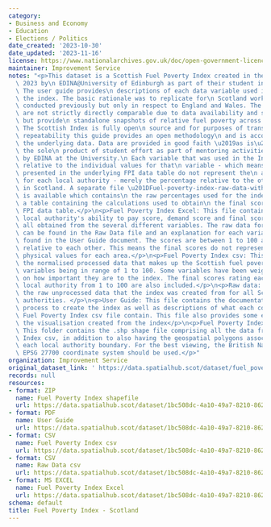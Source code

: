 ```yaml
---
category:
- Business and Economy
- Education
- Elections / Politics
date_created: '2023-10-30'
date_updated: '2023-11-16'
license: https://www.nationalarchives.gov.uk/doc/open-government-licence/version/3/
maintainer: Improvement Service
notes: "<p>This dataset is a Scottish Fuel Poverty Index created in the summer of\
  \ 2023 by\n EDINA@University of Edinburgh as part of their student internship programme.\
  \ The user guide provides\n descriptions of each data variable used in creating\
  \ the index. The basic rationale was to replicate for\n Scotland work that had been\
  \ conducted previously but only in respect to England and Wales. The two\n indices\
  \ are not strictly directly comparable due to data availability and spatial granularity\
  \ but provide\n standalone snapshots of relative fuel poverty across Great Britain.\
  \ The Scottish Index is fully open\n source and for purposes of transparency and\
  \ repeatability this guide provides an open methodology\n and is accompanied by\
  \ the underlying data. Data are provided in good faith \u2019as is\u2019 and is\
  \ the sole\n product of student effort as part of mentoring activities conducted\
  \ by EDINA at the University.\n Each variable that was used in the Index was normalised\
  \ relative to the individual values for that\n variable - which means the values\
  \ presented in the underlying FPI data table do not represent the\n actual numbers\
  \ for each local authority - merely the percentage relative to the other local authorities\n\
  \ in Scotland. A separate file \u201DFuel-poverty-index-raw-data-with-calc.csv\u201D\
  \ is available which contains\n the raw percentages used for the index along with\
  \ a table containing the calculations used to obtain\n the final score and the main\
  \ FPI data table.</p>\n<p>Fuel Poverty Index Excel: This file contains each Scottish\
  \ local authority's ability to pay score, demand score and final score which were\
  \ all obtained from the several different variables. The raw data for these variables\
  \ can be found in the Raw Data file and an explanation for each variable can be\
  \ found in the User Guide document. The scores are between 1 to 100 and are normalised\
  \ relative to each other. This means the final scores do not represent the actual\
  \ physical values for each area.</p>\n<p>Fuel Poverty Index csv: This file contains\
  \ the normalised processed data that makes up the Scottish fuel poverty index with\
  \ variables being in range of 1 to 100. Some variables have been weighted depending\
  \ on how important they are to the index. The final scores rating each Scottish\
  \ local authority from 1 to 100 are also included.</p>\n<p>Raw data: This file contains\
  \ the raw unprocessed data that the index was created from for all Scottish local\
  \ authorities. </p>\n<p>User Guide: This file contains the documentation of the\
  \ process to create the index as well as descriptions of what each column in the\
  \ Fuel Poverty Index csv file contain. This file also provides some examples of\
  \ the visualisation created from the index</p>\n<p>Fuel Poverty Index Shapefile:\
  \ This folder contains the .shp shape file comprising all the data from Fuel Poverty\
  \ Index csv, in addition to also having the geospatial polygons associated with\
  \ each local authority boundary. For the best viewing, the British National Grid\
  \ EPSG 27700 coordinate system should be used.</p>"
organization: Improvement Service
original_dataset_link: ' https://data.spatialhub.scot/dataset/fuel_poverty_index-is'
records: null
resources:
- format: ZIP
  name: Fuel Poverty Index shapefile
  url: https://data.spatialhub.scot/dataset/1bc508dc-4a10-49a7-8210-862e451d0f44/resource/bd86e980-1705-4146-bcd8-f1fe815ff6a0/download/fuel-poverty-index-shape-file.zip
- format: PDF
  name: User Guide
  url: https://data.spatialhub.scot/dataset/1bc508dc-4a10-49a7-8210-862e451d0f44/resource/27d72c7b-8c07-4cb6-8424-5aaf0d54a19b/download/scottish_fuel_poverty_index_user_guide_final.pdf
- format: CSV
  name: Fuel Poverty Index csv
  url: https://data.spatialhub.scot/dataset/1bc508dc-4a10-49a7-8210-862e451d0f44/resource/71e76588-8155-4f43-94cc-ae0a0a374df1/download/final-fuel-poverty-index.csv
- format: CSV
  name: Raw Data csv
  url: https://data.spatialhub.scot/dataset/1bc508dc-4a10-49a7-8210-862e451d0f44/resource/7fc1eaf4-8ff6-49c5-9861-027d2f6e105c/download/fuel-poverty-index-raw-data.csv
- format: MS EXCEL
  name: Fuel Poverty Index Excel
  url: https://data.spatialhub.scot/dataset/1bc508dc-4a10-49a7-8210-862e451d0f44/resource/c3c8a38f-9165-45fc-95b9-e70fe17f225c/download/scotland_fuel_poverty_final_index_version_1.xlsx
schema: default
title: Fuel Poverty Index - Scotland
---
```

